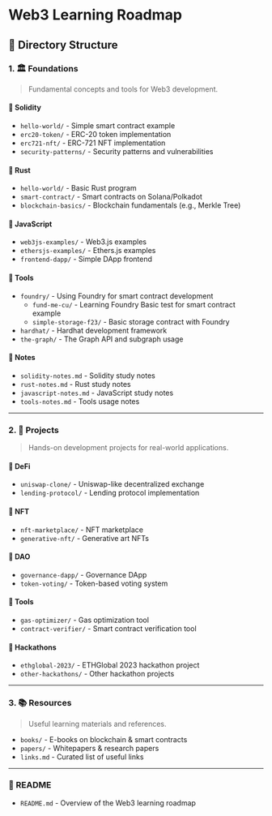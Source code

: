 # Web3 Learning Roadmap

## 📂 Directory Structure

### 1. 🏛 Foundations
> Fundamental concepts and tools for Web3 development.

#### 🔹 Solidity
- `hello-world/` - Simple smart contract example
- `erc20-token/` - ERC-20 token implementation
- `erc721-nft/` - ERC-721 NFT implementation
- `security-patterns/` - Security patterns and vulnerabilities

#### 🔹 Rust
- `hello-world/` - Basic Rust program
- `smart-contract/` - Smart contracts on Solana/Polkadot
- `blockchain-basics/` - Blockchain fundamentals (e.g., Merkle Tree)

#### 🔹 JavaScript
- `web3js-examples/` - Web3.js examples
- `ethersjs-examples/` - Ethers.js examples
- `frontend-dapp/` - Simple DApp frontend

#### 🔹 Tools
- `foundry/` - Using Foundry for smart contract development
  - `fund-me-cu/` - Learning Foundry Basic test for smart contract example
  - `simple-storage-f23/` - Basic storage contract with Foundry
- `hardhat/` - Hardhat development framework
- `the-graph/` - The Graph API and subgraph usage

#### 📖 Notes
- `solidity-notes.md` - Solidity study notes
- `rust-notes.md` - Rust study notes
- `javascript-notes.md` - JavaScript study notes
- `tools-notes.md` - Tools usage notes

---

### 2. 🚀 Projects
> Hands-on development projects for real-world applications.

#### 🔹 DeFi
- `uniswap-clone/` - Uniswap-like decentralized exchange
- `lending-protocol/` - Lending protocol implementation

#### 🔹 NFT
- `nft-marketplace/` - NFT marketplace
- `generative-nft/` - Generative art NFTs

#### 🔹 DAO
- `governance-dapp/` - Governance DApp
- `token-voting/` - Token-based voting system

#### 🔹 Tools
- `gas-optimizer/` - Gas optimization tool
- `contract-verifier/` - Smart contract verification tool

#### 🔹 Hackathons
- `ethglobal-2023/` - ETHGlobal 2023 hackathon project
- `other-hackathons/` - Other hackathon projects

---

### 3. 📚 Resources
> Useful learning materials and references.

- `books/` - E-books on blockchain & smart contracts
- `papers/` - Whitepapers & research papers
- `links.md` - Curated list of useful links

---

### 📜 README
- `README.md` - Overview of the Web3 learning roadmap